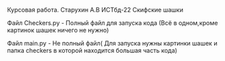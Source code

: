 Курсовая работа. Старухин А.В ИСТбд-22
Скифские шашки

Файл Checkers.py - Полный файл для запуска кода (Всё в одном,кроме картинок шашек ничего не нужно)


Файл main.py - Не полный файл( Для запуска нужны картинки шашек и папка checkers в которой находится большая часть кода)
